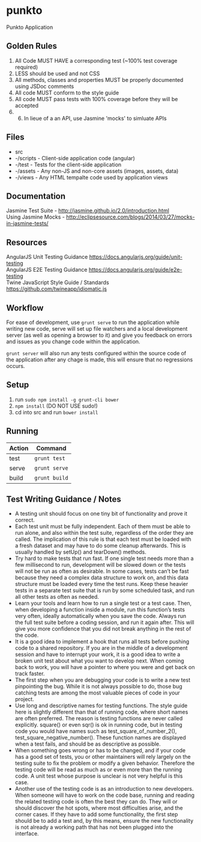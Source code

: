 punkto
======

Punkto Application


## Golden Rules

1. All Code MUST HAVE a corresponding test (~100% test coverage required)
2. LESS should be used and not CSS
3. All methods, classes and properties MUST be properly documented using JSDoc comments
4. All code MUST conform to the style guide
5. All code MUST pass tests with 100% coverage before they will be accepted
6. 6. In lieue of a an API, use Jasmine 'mocks' to simluate APIs

## Files

- src
-   -/scripts - Client-side application code (angular)
-   -/test - Tests for the client-side application
-   -/assets - Any non-JS and non-core assets (images, assets, data)
-   -/views - Any HTML tempalte code used by application views

## Documentation

Jasmine Test Suite - http://jasmine.github.io/2.0/introduction.html   
Using Jasmine Mocks - http://eclipsesource.com/blogs/2014/03/27/mocks-in-jasmine-tests/

## Resources

AngularJS Unit Testing Guidance https://docs.angularjs.org/guide/unit-testing    
AngularJS E2E Testing Guidance https://docs.angularjs.org/guide/e2e-testing   
Twine JavaScript Style Guide / Standards https://github.com/twineapp/idiomatic.js   

## Workflow

For ease of development, use `grunt serve` to run the application while writing new code, serve will set up file watchers and a local development server (as well as opening a browser to it) and give you feedback on errors and issues as you change code within the application.

`grunt server` will also run any tests configured within the source code of the application after any chage is made, this will ensure that no regressions occurs.

## Setup

1. run `sudo npm install -g grunt-cli bower`
2. `npm install` (DO NOT USE sudo!)
3. cd into src and run `bower install`

## Running

| Action  | Command           |
|---------|-------------------|
| test    | `grunt test`      |
| serve   | `grunt serve`     |
| build   | `grunt build`     |

## Test Writing Guidance / Notes

- A testing unit should focus on one tiny bit of functionality and prove it correct.
- Each test unit must be fully independent. Each of them must be able to run alone, and also within the test suite, regardless of the order they are called. The implication of this rule is that each test must be loaded with a fresh dataset and may have to do some cleanup afterwards. This is usually handled by setUp() and tearDown() methods.
- Try hard to make tests that run fast. If one single test needs more than a few millisecond to run, development will be slowed down or the tests will not be run as often as desirable. In some cases, tests can’t be fast because they need a complex data structure to work on, and this data structure must be loaded every time the test runs. Keep these heavier tests in a separate test suite that is run by some scheduled task, and run all other tests as often as needed.
- Learn your tools and learn how to run a single test or a test case. Then, when developing a function inside a module, run this function’s tests very often, ideally automatically when you save the code.
Always run the full test suite before a coding session, and run it again after. This will give you more confidence that you did not break anything in the rest of the code.
- It is a good idea to implement a hook that runs all tests before pushing code to a shared repository.
If you are in the middle of a development session and have to interrupt your work, it is a good idea to write a broken unit test about what you want to develop next. When coming back to work, you will have a pointer to where you were and get back on track faster.
- The first step when you are debugging your code is to write a new test pinpointing the bug. While it is not always possible to do, those bug catching tests are among the most valuable pieces of code in your project.
- Use long and descriptive names for testing functions. The style guide here is slightly different than that of running code, where short names are often preferred. The reason is testing functions are never called explicitly. square() or even sqr() is ok in running code, but in testing code you would have names such as test_square_of_number_2(), test_square_negative_number(). These function names are displayed when a test fails, and should be as descriptive as possible.
- When something goes wrong or has to be changed, and if your code has a good set of tests, you or other maintainers will rely largely on the testing suite to fix the problem or modify a given behavior. Therefore the testing code will be read as much as or even more than the running code. A unit test whose purpose is unclear is not very helpful is this case.
- Another use of the testing code is as an introduction to new developers. When someone will have to work on the code base, running and reading the related testing code is often the best they can do. They will or should discover the hot spots, where most difficulties arise, and the corner cases. If they have to add some functionality, the first step should be to add a test and, by this means, ensure the new functionality is not already a working path that has not been plugged into the interface.
